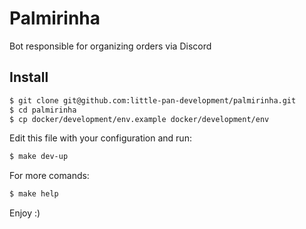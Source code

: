 # Palmirinha

Bot responsible for organizing orders via Discord

## Install

```bash
$ git clone git@github.com:little-pan-development/palmirinha.git
$ cd palmirinha
$ cp docker/development/env.example docker/development/env
```

Edit this file with your configuration and run:

```bash
$ make dev-up
```

For more comands:

```bash
$ make help
```

Enjoy :)
